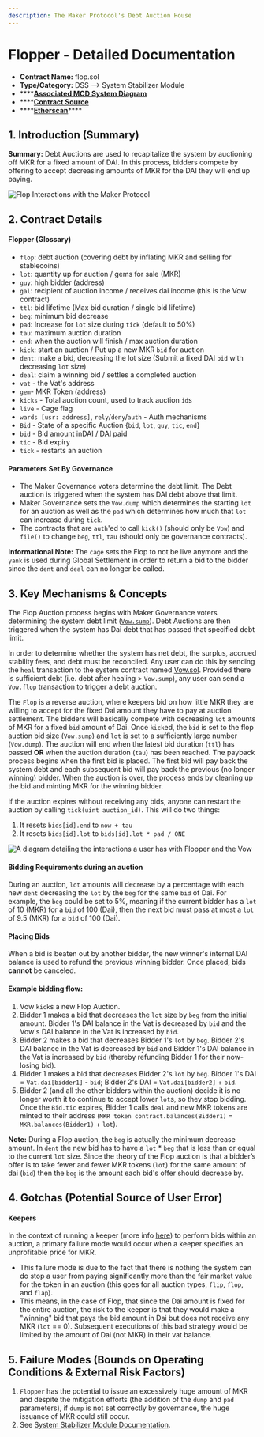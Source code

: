 ```yaml
---
description: The Maker Protocol's Debt Auction House
---
```


# Flopper - Detailed Documentation

* **Contract Name:** flop.sol
* **Type/Category:** DSS —&gt; System Stabilizer Module
* \*\*\*\*[**Associated MCD System Diagram**](https://github.com/makerdao/dss/wiki)
* \*\*\*\*[**Contract Source**](https://github.com/makerdao/dss/blob/master/src/flop.sol)
* \*\*\*\*[**Etherscan**](https://etherscan.io/address/0xa41b6ef151e06da0e34b009b86e828308986736d#code)\*\*\*\*

## 1. Introduction \(Summary\)

**Summary:** Debt Auctions are used to recapitalize the system by auctioning off MKR for a fixed amount of DAI. In this process, bidders compete by offering to accept decreasing amounts of MKR for the DAI they will end up paying.

![Flop Interactions with the Maker Protocol](../../.gitbook/assets/screen-shot-2019-11-17-at-2.15.41-pm.png)

## 2. Contract Details

#### Flopper \(Glossary\)

* `flop`: debt auction \(covering debt by inflating MKR and selling for stablecoins\)
* `lot`: quantity up for auction / gems for sale \(MKR\)
* `guy`: high bidder \(address\)
* `gal`: recipient of auction income / receives dai income \(this is the Vow contract\)
* `ttl`: bid lifetime \(Max bid duration / single bid lifetime\)
* `beg`: minimum bid decrease
* `pad`: Increase for `lot` size during `tick` \(default to 50%\)
* `tau`: maximum auction duration
* `end`: when the auction will finish / max auction duration
* `kick`: start an auction / Put up a new MKR `bid` for auction
* `dent`: make a bid, decreasing the lot size \(Submit a fixed DAI `bid` with decreasing `lot` size\)
* `deal`: claim a winning bid / settles a completed auction
* `vat` - the Vat's address
* `gem`- MKR Token \(address\)
* `kicks` - Total auction count, used to track auction `id`s
* `live` - Cage flag
* `wards [usr: address]`, `rely`/`deny`/`auth` - Auth mechanisms
* `Bid` - State of a specific Auction {`bid`, `lot`, `guy`, `tic`, `end`}
* `bid` - Bid amount inDAI / DAI paid
* `tic` - Bid expiry
* `tick` - restarts an auction

#### **Parameters Set By Governance**

* The Maker Governance voters determine the debt limit. The Debt auction is triggered when the system has DAI debt above that limit.
* Maker Governance sets the `Vow.dump` which determines the starting `lot` for an auction as well as the `pad` which determines how much that `lot` can increase during `tick`.
* The contracts that are `auth`'ed to call `kick()` \(should only be `Vow`\) and `file()` to change `beg`, `ttl`, `tau` \(should only be governance contracts\).

**Informational Note:** The `cage` sets the Flop to not be live anymore and the `yank` is used during Global Settlement in order to return a bid to the bidder since the `dent` and `deal` can no longer be called.

## 3. Key Mechanisms & Concepts

The Flop Auction process begins with Maker Governance voters determining the system debt limit \([`Vow.sump`](https://docs.makerdao.com/smart-contract-modules/system-stabilizer-module/vow-detailed-documentation#auctions)\). Debt Auctions are then triggered when the system has Dai debt that has passed that specified debt limit.

In order to determine whether the system has net debt, the surplus, accrued stability fees, and debt must be reconciled. Any user can do this by sending the `heal` transaction to the system contract named [Vow.sol](https://github.com/makerdao/dss/blob/master/src/vow.sol). Provided there is sufficient debt \(i.e. debt after healing &gt; `Vow.sump`\), any user can send a `Vow.flop` transaction to trigger a debt auction.

The `Flop` is a reverse auction, where keepers bid on how little MKR they are willing to accept for the fixed Dai amount they have to pay at auction settlement. The bidders will basically compete with decreasing `lot` amounts of MKR for a fixed `bid` amount of Dai. Once `kick`ed, the `bid` is set to the flop auction bid size \(`Vow.sump`\) and `lot` is set to a sufficiently large number \(`Vow.dump`\). The auction will end when the latest bid duration \(`ttl`\) has passed **OR** when the auction duration \(`tau`\) has been reached. The payback process begins when the first bid is placed. The first bid will pay back the system debt and each subsequent bid will pay back the previous \(no longer winning\) bidder. When the auction is over, the process ends by cleaning up the bid and minting MKR for the winning bidder.

If the auction expires without receiving any bids, anyone can restart the auction by calling `tick(uint auction_id)`. This will do two things:

1. It resets `bids[id].end` to `now + tau`
2. It resets `bids[id].lot` to `bids[id].lot * pad / ONE`

![A diagram detailing the interactions a user has with Flopper and the Vow](../../.gitbook/assets/flop_auction_interaction_diagram.png)

#### **Bidding Requirements during an auction**

During an auction, `lot` amounts will decrease by a percentage with each new `dent` decreasing the `lot` by the `beg` for the same `bid` of Dai. For example, the `beg` could be set to 5%, meaning if the current bidder has a `lot` of 10 \(MKR\) for a `bid` of 100 \(Dai\), then the next bid must pass at most a `lot` of 9.5 \(MKR\) for a `bid` of 100 \(Dai\).

#### **Placing Bids**

When a bid is beaten out by another bidder, the new winner's internal DAI balance is used to refund the previous winning bidder. Once placed, bids **cannot** be canceled.

#### Example **bidding flow:**

1. Vow `kick`s a new Flop Auction.
2. Bidder 1 makes a bid that decreases the `lot` size by `beg` from the initial amount. Bidder 1's DAI balance in the Vat is decreased by `bid` and the Vow's DAI balance in the Vat is increased by `bid`.
3. Bidder 2 makes a bid that decreases Bidder 1's `lot` by `beg`. Bidder 2's DAI balance in the Vat is decreased by `bid` and Bidder 1's DAI balance in the Vat is increased by `bid` \(thereby refunding Bidder 1 for their now-losing bid\).
4. Bidder 1 makes a bid that decreases Bidder 2's `lot` by `beg`. Bidder 1's DAI = `Vat.dai[bidder1]` - `bid`; Bidder 2's DAI = `Vat.dai[bidder2]` + `bid`.
5. Bidder 2 \(and all the other bidders within the auction\) decide it is no longer worth it to continue to accept lower `lot`s, so they stop bidding. Once the `Bid.tic` expires, Bidder 1 calls `deal` and new MKR tokens are minted to their address \(`MKR token contract.balances(Bidder1)` = `MKR.balances(Bidder1)` + `lot`\).

**Note:** During a Flop auction, the `beg` is actually the minimum decrease amount. In `dent` the new bid has to have a `lot` \* `beg` that is less than or equal to the current `lot` size. Since the theory of the Flop auction is that a bidder’s offer is to take fewer and fewer MKR tokens \(`lot`\) for the same amount of dai \(`bid`\) then the `beg` is the amount each bid's offer should decrease by.

## 4. Gotchas \(Potential Source of User Error\)

#### **Keepers**

In the context of running a keeper \(more info [here](https://github.com/makerdao/developerguides/tree/master/keepers)\) to perform bids within an auction, a primary failure mode would occur when a keeper specifies an unprofitable price for MKR.

* This failure mode is due to the fact that there is nothing the system can do stop a user from paying significantly more than the fair market value for the token in an auction \(this goes for all auction types, `flip`, `flop`, and `flap`\).
* This means, in the case of Flop, that since the Dai amount is fixed for the entire auction, the risk to the keeper is that they would make a "winning" bid that pays the bid amount in Dai but does not receive any MKR \(`lot` == 0\). Subsequent executions of this bad strategy would be limited by the amount of Dai \(not MKR\) in their vat balance.

## 5. Failure Modes \(Bounds on Operating Conditions & External Risk Factors\)

1. `Flopper` has the potential to issue an excessively huge amount of MKR and despite the mitigation efforts \(the addition of the `dump` and `pad` parameters\), if `dump` is not set correctly by governance, the huge issuance of MKR could still occur.
2. See [System Stabilizer Module Documentation](https://docs.makerdao.com/smart-contract-modules/system-stabilizer-module).

